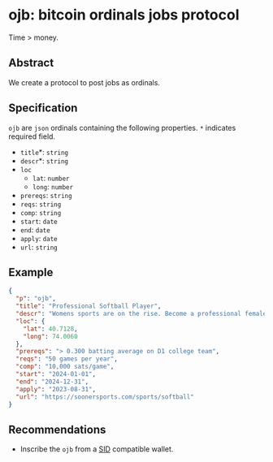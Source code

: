 # ojb: bitcoin ordinals jobs protocol

Time > money.

## Abstract

We create a protocol to post jobs as ordinals.

## Specification

`ojb` are `json` ordinals containing the following properties. `*` indicates required field.

- `title`*: `string`
- `descr`*: `string`
- `loc`
  - `lat`: `number`
  - `long`: `number`
- `prereqs`: `string`
- `reqs`: `string`
- `comp`: `string`
- `start`: `date`
- `end`: `date`
- `apply`: `date`
- `url`: `string`

## Example

```json
{
  "p": "ojb",
  "title": "Professional Softball Player",
  "descr": "Womens sports are on the rise. Become a professional female softball player today!",
  "loc": {
    "lat": 40.7128,
    "long": 74.0060
  },
  "prereqs": "> 0.300 batting average on D1 college team",
  "reqs": "50 games per year",
  "comp": "10,000 sats/game",
  "start": "2024-01-01",
  "end": "2024-12-31",
  "apply": "2023-08-31",
  "url": "https://soonersports.com/sports/softball"
}
```

## Recommendations

- Inscribe the `ojb` from a [SID](https://army-of-youth.gitbook.io/sid-protocol/) compatible wallet.
